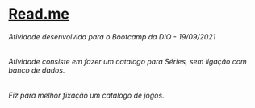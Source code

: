 # 				<u>Read.me</u>

###### 	*Atividade desenvolvida para o Bootcamp da DIO - 19/09/2021*

###### 	*Atividade consiste em fazer um catalogo para Séries, sem ligação com banco de dados.*

###### 	*Fiz para melhor fixação um catalogo de jogos.*
